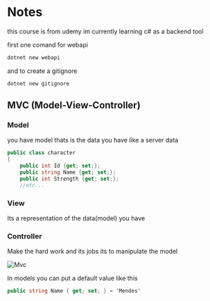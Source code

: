 # Notes

this course is from udemy im currently learning c# as a backend tool

first one comand for webapi
```bash
dotnet new webapi
```

and to create a gitignore
```bash
dotnet new gitignore
```
## MVC (Model-View-Controller)

### Model
you have model thats is the data you have like a server data

```c#
public class character
{
    public int Id {get; set;};
    public string Name {get; set;};
    public int Strength {get; set;};
    //etc...
```
### View

Its a representation of the data(model) you have

### Controller

Make the hard work and its jobs its to manipulate the model

![Mvc](https://imgur.com/1MfqiAk.png)

In models you can put a default value like this
```c#
public string Name { get; set; } = 'Mendes'
```